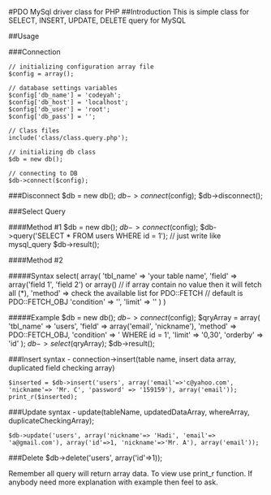 #PDO MySql driver class for PHP
##Introduction
This is simple class for SELECT, INSERT, UPDATE, DELETE query for MySQL

##Usage

###Connection

    // initializing configuration array file
    $config = array();
    
    // database settings variables
    $config['db_name'] = 'codeyah';
    $config['db_host'] = 'localhost';
    $config['db_user'] = 'root';
    $config['db_pass'] = '';
    
    // Class files
    include('class/class.query.php');
    
    // initializing db class
    $db = new db();
    
    // connecting to DB
    $db->connect($config);
    
###Disconnect
    $db = new db();
    $db->connect($config);
    $db->disconnect();
    
###Select Query

####Method #1
    $db = new db();
    $db->connect($config);
    $db->query('SELECT * FROM users WHERE id = 1'); // just write like mysql_query
    $db->result();
    
####Method #2

#####Syntax
    select(
      array(
        'tbl_name' => 'your table name',
        'field' => array('field 1', 'field 2') or array() // if array contain no value then it will fetch all (*),
        'method' => check the available list for PDO::FETCH // default is PDO::FETCH_OBJ
        'condition' => '',
        'limit' => ''
      )
    )

#####Example
    $db = new db();
    $db->connect($config);
    $qryArray = array( 'tbl_name' => 'users', 'field' => array('email', 'nickname'), 'method' => PDO::FETCH_OBJ, 'condition' => ' WHERE id = 1', 'limit' => '0,30', 'orderby' => 'id' );
    $db->select($qryArray);
    $db->result();
    
###Insert
    syntax - connection->insert(table name, insert data array, duplicated field checking array)
    
    $inserted = $db->insert('users', array('email'=>'c@yahoo.com', 'nickname'=> 'Mr. C', 'password' => '159159'), array('email'));
    print_r($inserted);
    
###Update
    syntax - update(tableName, updatedDataArray, whereArray, duplicateCheckingArray);
    
    $db->update('users', array('nickname'=> 'Hadi', 'email'=> 'a@gmail.com'), array('id'=>1, 'nickname'=>'Mr. A'), array('email'));
    
###Delete
    $db->delete('users', array('id'=>1));
    


Remember all query will return array data. To view use print_r function. If anybody need more explanation with example then feel to ask.